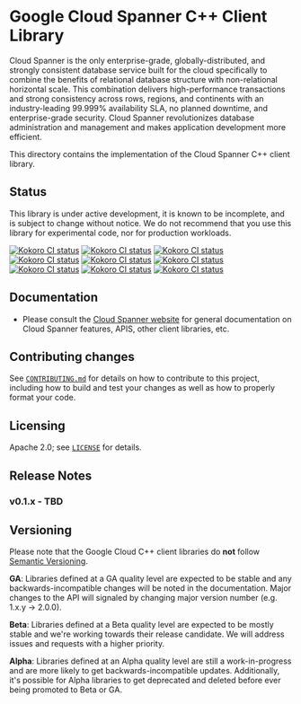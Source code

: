 # Google Cloud Spanner C++ Client Library

Cloud Spanner is the only enterprise-grade, globally-distributed, and
strongly consistent database service built for the cloud specifically
to combine the benefits of relational database structure with
non-relational horizontal scale. This combination delivers
high-performance transactions and strong consistency across rows,
regions, and continents with an industry-leading 99.999% availability
SLA, no planned downtime, and enterprise-grade security. Cloud Spanner
revolutionizes database administration and management and makes
application development more efficient.

This directory contains the implementation of the Cloud Spanner C++
client library.

## Status

This library is under active development, it is known to be incomplete,
and is subject to change without notice. We do not recommend that you use
this library for experimental code, nor for production workloads.

[![Kokoro CI status][kokoro-integration-shield]][kokoro-integration-link]
[![Kokoro CI status][kokoro-clang-tidy-shield]][kokoro-clang-tidy-link]
[![Kokoro CI status][kokoro-cmake-shield]][kokoro-cmake-link]
[![Kokoro CI status][kokoro-asan-shield]][kokoro-asan-link]
[![Kokoro CI status][kokoro-tsan-shield]][kokoro-tsan-link]
[![Kokoro CI status][kokoro-msan-shield]][kokoro-msan-link]
[![Kokoro CI status][kokoro-ubsan-shield]][kokoro-ubsan-link]
[![Kokoro CI status][kokoro-cxx17-shield]][kokoro-cxx17-link]
[![Kokoro CI status][kokoro-gcc48-shield]][kokoro-gcc48-link]

[kokoro-integration-shield]: https://storage.googleapis.com/cloud-cpp-kokoro-status/spanner-integration.svg
[kokoro-integration-link]:   https://storage.googleapis.com/cloud-cpp-kokoro-status/spanner-integration-link.html
[kokoro-clang-tidy-shield]: https://storage.googleapis.com/cloud-cpp-kokoro-status/spanner-clang-tidy.svg
[kokoro-clang-tidy-link]:   https://storage.googleapis.com/cloud-cpp-kokoro-status/spanner-clang-tidy-link.html
[kokoro-cmake-shield]: https://storage.googleapis.com/cloud-cpp-kokoro-status/spanner-cmake.svg
[kokoro-cmake-link]:   https://storage.googleapis.com/cloud-cpp-kokoro-status/spanner-cmake-link.html
[kokoro-asan-shield]: https://storage.googleapis.com/cloud-cpp-kokoro-status/spanner-asan.svg
[kokoro-asan-link]:   https://storage.googleapis.com/cloud-cpp-kokoro-status/spanner-asan-link.html
[kokoro-tsan-shield]: https://storage.googleapis.com/cloud-cpp-kokoro-status/spanner-tsan.svg
[kokoro-tsan-link]:   https://storage.googleapis.com/cloud-cpp-kokoro-status/spanner-tsan-link.html
[kokoro-msan-shield]: https://storage.googleapis.com/cloud-cpp-kokoro-status/spanner-msan.svg
[kokoro-msan-link]:   https://storage.googleapis.com/cloud-cpp-kokoro-status/spanner-msan-link.html
[kokoro-ubsan-shield]: https://storage.googleapis.com/cloud-cpp-kokoro-status/spanner-ubsan.svg
[kokoro-ubsan-link]:   https://storage.googleapis.com/cloud-cpp-kokoro-status/spanner-ubsan-link.html
[kokoro-cxx17-shield]: https://storage.googleapis.com/cloud-cpp-kokoro-status/spanner-cxx17.svg
[kokoro-cxx17-link]:   https://storage.googleapis.com/cloud-cpp-kokoro-status/spanner-cxx17-link.html
[kokoro-gcc48-shield]: https://storage.googleapis.com/cloud-cpp-kokoro-status/spanner-gcc48.svg
[kokoro-gcc48-link]:   https://storage.googleapis.com/cloud-cpp-kokoro-status/spanner-gcc48-link.html

## Documentation

* Please consult the [Cloud Spanner website][cloud-spanner-docs] for
  general documentation on Cloud Spanner features, APIS, other client
  libraries, etc.

[cloud-spanner-docs]: https://cloud.google.com/spanner/docs/

## Contributing changes

See [`CONTRIBUTING.md`](CONTRIBUTING.md) for details on how to contribute to
this project, including how to build and test your changes as well as how to
properly format your code.

## Licensing

Apache 2.0; see [`LICENSE`](LICENSE) for details.

## Release Notes

### v0.1.x - TBD

## Versioning

Please note that the Google Cloud C++ client libraries do **not** follow
[Semantic Versioning](http://semver.org/).

**GA**: Libraries defined at a GA quality level are expected to be stable and
any backwards-incompatible changes will be noted in the documentation. Major
changes to the API will signaled by changing major version number
(e.g. 1.x.y -> 2.0.0).

**Beta**: Libraries defined at a Beta quality level are expected to be mostly
stable and we're working towards their release candidate. We will address issues
and requests with a higher priority.

**Alpha**: Libraries defined at an Alpha quality level are still a
work-in-progress and are more likely to get backwards-incompatible updates.
Additionally, it's possible for Alpha libraries to get deprecated and deleted
before ever being promoted to Beta or GA.

